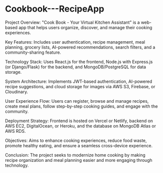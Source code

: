 # Cookbook---RecipeApp
Project Overview: "Cook Book - Your Virtual Kitchen Assistant" is a web-based app that helps users organize, discover, and manage their cooking experiences.

Key Features: Includes user authentication, recipe management, meal planning, grocery lists, AI-powered recommendations, search filters, and a community-sharing feature.

Technology Stack: Uses React.js for the frontend, Node.js with Express.js (or Django/Flask) for the backend, and MongoDB/PostgreSQL for data storage.

System Architecture: Implements JWT-based authentication, AI-powered recipe suggestions, and cloud storage for images via AWS S3, Firebase, or Cloudinary.

User Experience Flow: Users can register, browse and manage recipes, create meal plans, follow step-by-step cooking guides, and engage with the community.

Deployment Strategy: Frontend is hosted on Vercel or Netlify, backend on AWS EC2, DigitalOcean, or Heroku, and the database on MongoDB Atlas or AWS RDS.

Objectives: Aims to enhance cooking experiences, reduce food waste, promote healthy eating, and ensure a seamless cross-device experience.

Conclusion: The project seeks to modernize home cooking by making recipe organization and meal planning easier and more engaging through technology.








